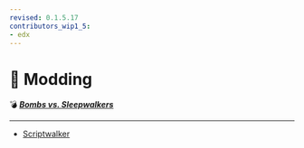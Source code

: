 ```yaml
---
revised: 0.1.5.17
contributors_wip1_5:
- edx
---
```


# 📁 Modding

💣 ***[Bombs vs. Sleepwalkers][home]***

****

- [Scriptwalker][scriptwalker]

[home]: /README.md
[scriptwalker]: /modding/scriptwalker/readme.md
